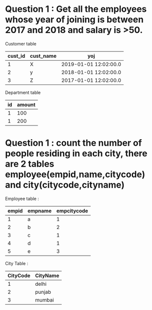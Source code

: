 # Question 1 : Get all the employees  whose year of joining is between 2017 and 2018 and salary is >50.

Customer table 

|cust_id|cust_name|yoj|
|---|---|---|
|1|X|2019-01-01 12:02:00.0|
|2|y|2018-01-01 12:02:00.0|
|3|Z|2017-01-01 12:02:00.0|

Department table 

|id |amount|
|---|---|
| 1 |100|
| 1 |200|

# Question 1 : count the number of people residing in each city, there are 2 tables employee(empid,name,citycode) and city(citycode,cityname)

Employee table :

|empid|empname|empcitycode|
|---|---|---| 
1|a|1|
2|b|2|
3|c|1|
4|d|1|
5|e|3|

City Table :

|CityCode|CityName|
|---|---|
|1|delhi|
|2|punjab|
|3|mumbai|

